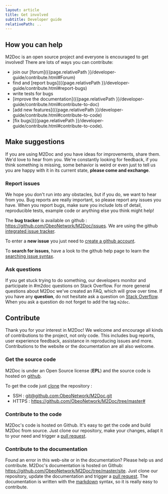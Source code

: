```yaml
---
layout: article
title: Get involved
subtitle: Developer guide
relativePath: ..
---
```


How you can help
----------------

M2Doc is an open source project and everyone is encouraged to get involved! There are lots of ways you can contribute:

-   join our [forum]({{page.relativePath }}/developer-guide/contribute.html\#Forum) 
-   find and [report bugs]({{page.relativePath }}/developer-guide/contribute.html\#report-bugs) 
-   write tests for bugs
-   [improve the documentation]({{page.relativePath }}/developer-guide/contribute.html\#contribute-to-doc) 
-   [add new features]({{page.relativePath }}/developer-guide/contribute.html\#contribute-to-code) 
-   [fix bugs]({{page.relativePath }}/developer-guide/contribute.html\#contribute-to-code).


Make suggestions
------------------

<a name="report"></a>

If you are using M2Doc and you have ideas for improvements, share them. We'd love to hear from you. We're constantly looking for feedback, if you think something is missing, some behavior is weird or even just to tell us you are happy with it in its current state, **please come and exchange**.

### Report issues

We hope you don't run into any obstacles, but if you do, we want to hear from you.
Bug reports are really important, so please report any issues you have. When you report bugs, make sure you include lots of detail, reproducible tests, example code or anything else you think might help!

The **bug tracker** is available on github : <https://github.com/ObeoNetwork/M2Doc/issues>.
We are using the github [integrated issue tracker](https://guides.github.com/features/issues/).

To enter a **new issue** you just need to [create a github account](https://help.github.com/articles/signing-up-for-a-new-github-account).

<a name="ask"></a>

To **search for issues**, have a look to the github help page to learn the [searching issue syntax](https://help.github.com/articles/searching-issues).


### Ask questions

If you get stuck trying to do something, our developers monitor and participate in #m2doc questions on Stack Overflow. For more general questions about M2Doc we've created an FAQ, which will grow over time.
If you have any **question**, do not hesitate ask a question on [Stack Overflow](http://stackoverflow.com/questions/ask?tags=m2doc). When you ask a question do not forget to add the tag <code>m2doc</code>.

<a name="contribute"></a>

Contribute
----------

Thank you for your interest in M2Doc!
We welcome and encourage all kinds of contributions to the project, not only code. This includes bug reports, user experience feedback, assistance in reproducing issues and more. Contributions to the website or the documentation are all also welcome.

### Get the source code

M2Doc is under an
Open Source license (**EPL**) and the source code is hosted on [github](https://github.com/ObeoNetwork/M2Doc).

To get the code just [clone](https://help.github.com/articles/which-remote-url-should-i-use) the repository :

-   SSH : [git@github.com:ObeoNetwork/M2Doc.git](git@github.com:ObeoNetwork/M2Doc.git)
-   HTTPS : <https://github.com/ObeoNetwork/M2Doc/tree/master#>

### Contribute to the code

M2Doc's code is hosted on Github. It's easy to get the code and build M2Doc from source. Just clone our repository, make your changes, adapt it to your need and trigger a [pull request](https://help.github.com/articles/using-pull-requests).

### Contribute to the documentation

Found an error in this web-site or in the documentation? Please help us and contribute.
M2Doc's documentation is hosted on Github: <https://github.com/ObeoNetwork/M2Doc/tree/master/site>. Just clone our repository, update the documentation and trigger a [pull request](https://help.github.com/articles/using-pull-requests). The documentation is written with the [markdown](http://en.wikipedia.org/wiki/Markdown) syntax, so it is really easy to contribute.

